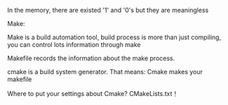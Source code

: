 In the memory, there are existed '1' and '0's but they are meaningless

Make:

Make is a build automation tool, build process is more than just compiling, you can control lots information through make

Makefile records the information about the make process.

cmake is a build system generator. That means: Cmake makes your makefile

Where to put your settings about Cmake? CMakeLists.txt！